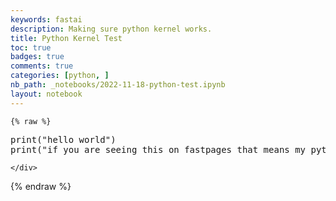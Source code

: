 ```yaml
---
keywords: fastai
description: Making sure python kernel works.
title: Python Kernel Test
toc: true 
badges: true
comments: true
categories: [python, ]
nb_path: _notebooks/2022-11-18-python-test.ipynb
layout: notebook
---
```


<!--
#################################################
### THIS FILE WAS AUTOGENERATED! DO NOT EDIT! ###
#################################################
# file to edit: _notebooks/2022-11-18-python-test.ipynb
-->

<div class="container" id="notebook-container">
        
    {% raw %}
    
<div class="cell border-box-sizing code_cell rendered">
<div class="input">

<div class="inner_cell">
    <div class="input_area">
<div class=" highlight hl-python"><pre><span></span><span class="nb">print</span><span class="p">(</span><span class="s2">&quot;hello world&quot;</span><span class="p">)</span>
<span class="nb">print</span><span class="p">(</span><span class="s2">&quot;if you are seeing this on fastpages that means my python kernel is working.&quot;</span><span class="p">)</span>
</pre></div>

    </div>
</div>
</div>

</div>
    {% endraw %}

</div>
 


